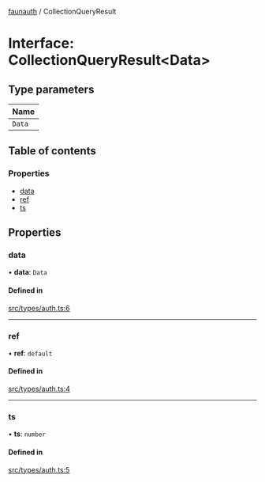 [faunauth](../index.md) / CollectionQueryResult

# Interface: CollectionQueryResult<Data\>

## Type parameters

| Name |
| :------ |
| `Data` |

## Table of contents

### Properties

- [data](CollectionQueryResult.md#data)
- [ref](CollectionQueryResult.md#ref)
- [ts](CollectionQueryResult.md#ts)

## Properties

### data

• **data**: `Data`

#### Defined in

[src/types/auth.ts:6](https://github.com/alexnitta/faunauth/blob/5f9823a/src/types/auth.ts#L6)

___

### ref

• **ref**: `default`

#### Defined in

[src/types/auth.ts:4](https://github.com/alexnitta/faunauth/blob/5f9823a/src/types/auth.ts#L4)

___

### ts

• **ts**: `number`

#### Defined in

[src/types/auth.ts:5](https://github.com/alexnitta/faunauth/blob/5f9823a/src/types/auth.ts#L5)
